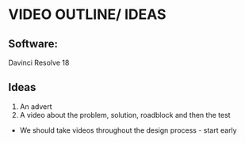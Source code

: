 
# VIDEO OUTLINE/ IDEAS

## Software:
Davinci Resolve 18

## Ideas
 1. An advert
 2. A video about the problem, solution, roadblock and then the test
   - We should take videos throughout the design process - start early
   
 
